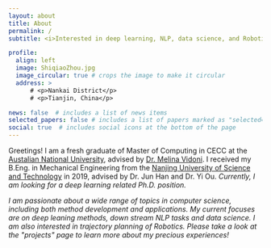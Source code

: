 ```yaml
---
layout: about
title: About
permalink: /
subtitle: <i>Interested in deep learning, NLP, data science, and Robotics</i>

profile:
  align: left
  image: ShiqiaoZhou.jpg
  image_circular: true # crops the image to make it circular
  address: >
      # <p>Nankai District</p>
      # <p>Tianjin, China</p>

news: false  # includes a list of news items
selected_papers: false # includes a list of papers marked as "selected={true}"
social: true  # includes social icons at the bottom of the page
---
```


Greetings! I am a fresh graduate of Master of Computing in CECC at the [Austalian National University](https://https://www.anu.edu.au/), advised by [Dr. Melina Vidoni](https://melvidoni.rbind.io/#about). I received my B.Eng. in Mechanical Engineering from the [Nanjing University of Science and Technology](https://english.njust.edu.cn/) in 2019, advised by Dr. Jun Han and Dr. Yi Ou. 
<i>Currently, I am looking for a deep learning related Ph.D. position<i>.

I am passionate about a wide range of topics in computer science, including both method development and applications. My current focuses are on deep leaning methods, down stream NLP tasks and data science. I am also interested in trajectory planning of Robotics. Please take a look at the "projects" page to learn more about my precious experiences!


<!-- - Statistical ensemble representation of dynamic clusters and restructuring surfaces in catalytic conditions.
- Development of global optimizers with grand canonical and multi-objective functionality for structure search of crystals, clusters, and surfaces.
- Realistic modeling of electrocatalytic interface to understand the roles of pH, electrode potential, solvation, and electrolyte additives.
- Direct and inverse design of functional molecules and materials for CO$_2$ capture and electroreduction. -->



<!-- Write your biography here. Tell the world about yourself. Link to your favorite [subreddit](http://reddit.com). You can put a picture in, too. The code is already in, just name your picture `prof_pic.jpg` and put it in the `img/` folder.

Put your address / P.O. box / other info right below your picture. You can also disable any these elements by editing `profile` property of the YAML header of your `_pages/about.md`. Edit `_bibliography/papers.bib` and Jekyll will render your [publications page](/al-folio/publications/) automatically.

Link to your social media connections, too. This theme is set up to use [Font Awesome icons](http://fortawesome.github.io/Font-Awesome/) and [Academicons](https://jpswalsh.github.io/academicons/), like the ones below. Add your Facebook, Twitter, LinkedIn, Google Scholar, or just disable all of them. -->

